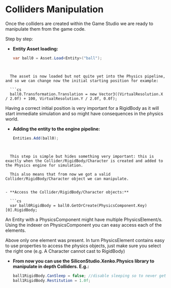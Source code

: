 # Colliders Manipulation

Once the colliders are created within the Game Studio we are ready to manipulate them from the game code.

Step by step:

- **Entity Asset loading:**
  
  ```cs
  var ball0 = Asset.Load<Entity>("ball");
```
  
  
  The asset is now loaded but not quite yet into the Physics pipeline, and so we can change now the initial starting position for example:
  
  ```cs
  ball0.Transformation.Translation = new Vector3((VirtualResolution.X / 2.0f) + 100, VirtualResolution.Y / 2.0f, 0.0f);
```
  
  
  Having a correct initial position is very important for a RigidBody as it will start immediate simulation and so might have consequences in the physics world.
  
   
- **Adding the entity to the engine pipeline:**
  
  ```cs
  Entities.Add(ball0);
```
  
  
  This step is simple but hides something very important: this is exactly when the Collider/RigidBody/Character is created and added to the Physics engine for simulation. 
  
  This also means that from now we got a valid  Collider/RigidBody/Character object we can manipulate.
  
   
- **Access the Collider/RigidBody/Character objects:**
  
  ```cs
  var ball0RigidBody = ball0.GetOrCreate(PhysicsComponent.Key)[0].RigidBody;
```
  
  
  An Entity with a PhysicsComponent might have multiple PhysicsElement/s. Using the indexer on PhysicsComponent you can easy access each of the elements.
  
  Above only one element was present. In turn PhysicsElement contains easy to use properties to access the physics objects, just make sure you select the right one (e.g. A Character cannot cast to RigidBody)
- **From now you can use the SiliconStudio.Xenko.Physics library to manipulate in depth Colliders. E.g.:**
  
  ```cs
  ball1RigidBody.CanSleep = false; //disable sleeping so to never get stuck in case of no motion
  ball1RigidBody.Restitution = 1.0f;
```

 

 

